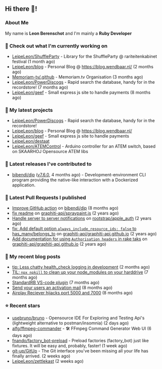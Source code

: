 ## Hi there 👋!

### About Me

My name is **Leon Berenschot** and I'm mainly a **Ruby Developer**
<br>

### 👷 Check out what I'm currently working on

- [LeipeLeon/ShuffleParty](https://github.com/LeipeLeon/ShuffleParty) - Library for the ShuffleParty @ rariteitenkabinet festival (1 month ago)
- [LeipeLeon/blog](https://github.com/LeipeLeon/blog) - Personal Blog @ https://blog.wendbaar.nl/ (2 months ago)
- [Memoriam-tv/.github](https://github.com/Memoriam-tv/.github) - Memoriam.tv Organisation (3 months ago)
- [LeipeLeon/PowerDiscogs](https://github.com/LeipeLeon/PowerDiscogs) - Rapid search the database, handy for in the recordstore! (7 months ago)
- [LeipeLeon/geef](https://github.com/LeipeLeon/geef) - Small express js site to handle payments (8 months ago)

### 🌱 My latest projects

- [LeipeLeon/PowerDiscogs](https://github.com/LeipeLeon/PowerDiscogs) - Rapid search the database, handy for in the recordstore!
- [LeipeLeon/blog](https://github.com/LeipeLeon/blog) - Personal Blog @ https://blog.wendbaar.nl/
- [LeipeLeon/geef](https://github.com/LeipeLeon/geef) - Small express js site to handle payments
- [LeipeLeon/destaat](https://github.com/LeipeLeon/destaat)
- [LeipeLeon/ATEMControl](https://github.com/LeipeLeon/ATEMControl) - Arduino controller for an ATEM switch, based on SKAARHOJ Opensource ATEM libs

### 🔭 Latest releases I've contributed to

- [bibendi/dip](https://github.com/bibendi/dip) ([v7.6.0](https://github.com/bibendi/dip/releases/tag/v7.6.0), 4 months ago) - Development-environment CLI program providing the native-like interaction with a Dockerized application.

### 🔨 Latest Pull Requests I published

- [Improve GitHub action](https://github.com/bibendi/dip/pull/159) on [bibendi/dip](https://github.com/bibendi/dip) (8 months ago)
- [fix readme](https://github.com/graphiti-api/spraypaint.js/pull/105) on [graphiti-api/spraypaint.js](https://github.com/graphiti-api/spraypaint.js) (2 years ago)
- [Handle server to server notifications](https://github.com/rootstrap/apple_auth/pull/29) on [rootstrap/apple_auth](https://github.com/rootstrap/apple_auth) (2 years ago)
- [fix: Add default option `always_include_resource_ids: false` to has_many/belongs_to](https://github.com/graphiti-api/graphiti-api.github.io/pull/41) on [graphiti-api/graphiti-api.github.io](https://github.com/graphiti-api/graphiti-api.github.io) (2 years ago)
- [Add documentation for using `Authorisation headers` in rake taks](https://github.com/graphiti-api/graphiti-api.github.io/pull/40) on [graphiti-api/graphiti-api.github.io](https://github.com/graphiti-api/graphiti-api.github.io) (2 years ago)

### 📜 My recent blog posts

- [tip: Less chatty health_check logging in development](https://www.wendbaar.nl/posts/2023/07/tip_less_chatty_health_check_logging_in_development) (2 months ago)
- [TIL: `npx npkill` to clean up your node_modules on your harddrive](https://www.wendbaar.nl/posts/2023/03/til_npx_npkill_to_clean_up_your_node_modules_on_your_harddrive) (7 months ago)
- [StandardRB VS-code plugin](https://www.wendbaar.nl/posts/2023/02/standardrb_vscode_plugin) (7 months ago)
- [Send your users an activation mail](https://www.wendbaar.nl/posts/2023/02/send_your_users_an_activation_mail) (8 months ago)
- [Airplay Reciever hijacks port 5000 and 7000](https://www.wendbaar.nl/posts/2023/02/airplay_reciever_hijacks_port_5000_and_7000) (8 months ago)

### ⭐ Recent stars

- [usebruno/bruno](https://github.com/usebruno/bruno) - Opensource IDE For Exploring and Testing Api&#39;s (lightweight alternative to postman/insomnia) (2 days ago)
- [alfg/ffmpeg-commander](https://github.com/alfg/ffmpeg-commander) - 🛠️ FFmpeg Command Generator Web UI (6 days ago)
- [fnando/factory_bot-preload](https://github.com/fnando/factory_bot-preload) - Preload factories (factory_bot) just like fixtures. It will be easy and, probably, faster! (1 week ago)
- [git-up/GitUp](https://github.com/git-up/GitUp) - The Git interface you&#39;ve been missing all your life has finally arrived. (2 weeks ago)
- [LeipeLeon/zettlekast](https://github.com/LeipeLeon/zettlekast) (2 weeks ago)
